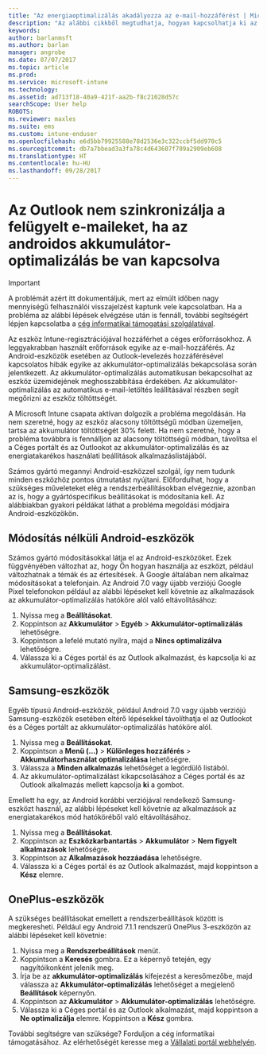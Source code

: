 ```yaml
---
title: "Az energiaoptimalizálás akadályozza az e-mail-hozzáférést | Microsoft Docs"
description: "Az alábbi cikkből megtudhatja, hogyan kapcsolhatja ki az androidos energiaoptimalizálást, hogy biztosan hozzáférhessen a levelezéséhez."
keywords: 
author: barlanmsft
ms.author: barlan
manager: angrobe
ms.date: 07/07/2017
ms.topic: article
ms.prod: 
ms.service: microsoft-intune
ms.technology: 
ms.assetid: ad713f18-40a9-421f-aa2b-f8c21028d57c
searchScope: User help
ROBOTS: 
ms.reviewer: maxles
ms.suite: ems
ms.custom: intune-enduser
ms.openlocfilehash: e6d5bb79925588e78d2536e3c322ccbf5dd970c5
ms.sourcegitcommit: db7a7bbead3a3fa78c4d643607f709a2909eb608
ms.translationtype: HT
ms.contentlocale: hu-HU
ms.lasthandoff: 09/28/2017
---
```

# <a name="outlook-wont-sync-managed-email-when-battery-optimization-for-android-is-turned-on"></a>Az Outlook nem szinkronizálja a felügyelt e-maileket, ha az androidos akkumulátor-optimalizálás be van kapcsolva

> [!IMPORTANT]
> A problémát azért itt dokumentáljuk, mert az elmúlt időben nagy mennyiségű felhasználói visszajelzést kaptunk vele kapcsolatban. Ha a probléma az alábbi lépések elvégzése után is fennáll, további segítségért lépjen kapcsolatba a [cég informatikai támogatási szolgálatával](https://portal.manage.microsoft.com).

Az eszköz Intune-regisztrációjával hozzáférhet a céges erőforrásokhoz. A leggyakrabban használt erőforrások egyike az e-mail-hozzáférés. Az Android-eszközök esetében az Outlook-levelezés hozzáférésével kapcsolatos hibák egyike az akkumulátor-optimalizálás bekapcsolása során jelentkezett. Az akkumulátor-optimalizálás automatikusan bekapcsolhat az eszköz üzemidejének meghosszabbítása érdekében. Az akkumulátor-optimalizálás az automatikus e-mail-letöltés leállításával részben segít megőrizni az eszköz töltöttségét.

A Microsoft Intune csapata aktívan dolgozik a probléma megoldásán. Ha nem szeretné, hogy az eszköz alacsony töltöttségű módban üzemeljen, tartsa az akkumulátor töltöttségét 30% felett. Ha nem szeretné, hogy a probléma továbbra is fennálljon az alacsony töltöttségű módban, távolítsa el a Céges portált és az Outlookot az akkumulátor-optimalizálás és az energiatakarékos használati beállítások alkalmazáslistájából.

Számos gyártó megannyi Android-eszközzel szolgál, így nem tudunk minden eszközhöz pontos útmutatást nyújtani. Előfordulhat, hogy a szükséges műveleteket elég a rendszerbeállításokban elvégeznie, azonban az is, hogy a gyártóspecifikus beállításokat is módosítania kell. Az alábbiakban gyakori példákat láthat a probléma megoldási módjaira Android-eszközökön.

## <a name="unmodified-android-devices"></a>Módosítás nélküli Android-eszközök

Számos gyártó módosításokkal látja el az Android-eszközöket. Ezek függvényében változhat az, hogy Ön hogyan használja az eszközt, például változhatnak a témák és az értesítések. A Google általában nem alkalmaz módosításokat a telefonjain. Az Android 7.0 vagy újabb verziójú Google Pixel telefonokon például az alábbi lépéseket kell követnie az alkalmazások az akkumulátor-optimalizálás hatóköre alól való eltávolításához:

1. Nyissa meg a **Beállításokat**.
2. Koppintson az **Akkumulátor** > **Egyéb** > **Akkumulátor-optimalizálás** lehetőségre.
3. Koppintson a lefelé mutató nyílra, majd a **Nincs optimalizálva** lehetőségre.
4. Válassza ki a Céges portál és az Outlook alkalmazást, és kapcsolja ki az akkumulátor-optimalizálást.

## <a name="samsung-devices"></a>Samsung-eszközök

Egyéb típusú Android-eszközök, például Android 7.0 vagy újabb verziójú Samsung-eszközök esetében eltérő lépésekkel távolíthatja el az Outlookot és a Céges portált az akkumulátor-optimalizálás hatóköre alól.

1. Nyissa meg a **Beállításokat**.
2. Koppintson a **Menü (...)**  > **Különleges hozzáférés** > **Akkumulátorhasználat optimalizálása** lehetőségre.
3. Válassza a **Minden alkalmazás** lehetőséget a legördülő listából.
4. Az akkumulátor-optimalizálást kikapcsolásához a Céges portál és az Outlook alkalmazás mellett kapcsolja **ki** a gombot.

Emellett ha egy, az Android korábbi verziójával rendelkező Samsung-eszközt használ, az alábbi lépéseket kell követnie az alkalmazások az energiatakarékos mód hatóköréből való eltávolításához.

1. Nyissa meg a **Beállításokat**.
2. Koppintson az **Eszközkarbantartás** > **Akkumulátor** > **Nem figyelt alkalmazások** lehetőségre.
3. Koppintson az **Alkalmazások hozzáadása** lehetőségre.
4. Válassza ki a Céges portál és az Outlook alkalmazást, majd koppintson a **Kész** elemre.

## <a name="oneplus-devices"></a>OnePlus-eszközök

A szükséges beállításokat emellett a rendszerbeállítások között is megkeresheti. Például egy Android 7.1.1 rendszerű OnePlus 3-eszközön az alábbi lépéseket kell követnie: 

1. Nyissa meg a **Rendszerbeállítások** menüt. 
2. Koppintson a **Keresés** gombra. Ez a képernyő tetején, egy nagyítóikonként jelenik meg. 
3. Írja be az **akkumulátor-optimalizálás** kifejezést a keresőmezőbe, majd válassza az **Akkumulátor-optimalizálás** lehetőséget a megjelenő **Beállítások** képernyőn. 
4. Koppintson az **Akkumulátor** > **Akkumulátor-optimalizálás** lehetőségre.
5. Válassza ki a Céges portál és az Outlook alkalmazást, majd koppintson a **Ne optimalizálja** elemre. Koppintson a **Kész** gombra.

<!--On a OnePlus 5 device with Android 7.1.1, you would follow these steps to remove these apps from battery optimization:
1. Open **Settings**.
2. Tap **Battery** > **Battery optimization**.
3. Select the Company Portal and Outlook apps, then select **Don’t optimize**. Tap **Done**.-->

További segítségre van szüksége? Forduljon a cég informatikai támogatásához. Az elérhetőségét keresse meg a [Vállalati portál webhelyén](https://portal.manage.microsoft.com).
